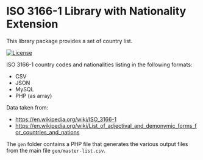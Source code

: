 # ISO 3166-1 Library with Nationality Extension
This library package provides a set of country list.

[![License](https://img.shields.io/packagist/l/mcdanci/iso3166-nationality.svg?style=flat-square)](https://packagist.org/packages/mcdanci/iso3166)

ISO 3166-1 country codes and nationalities listing in the following formats:

- CSV
- JSON
- MySQL
- PHP (as array)

Data taken from:
- https://en.wikipedia.org/wiki/ISO_3166-1
- https://en.wikipedia.org/wiki/List_of_adjectival_and_demonymic_forms_for_countries_and_nations

The `gen` folder contains a PHP file that generates the various output files from the main file `gen/master-list.csv`.
